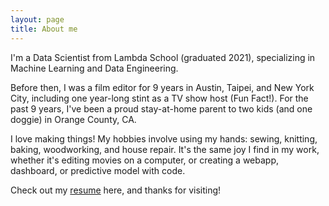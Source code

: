 ```yaml
---
layout: page
title: About me
---
```


I'm a Data Scientist from Lambda School (graduated 2021), specializing in Machine Learning and Data Engineering. 

Before then, I was a film editor for 9 years in Austin, Taipei, and New York City, including one year-long stint as a TV show host (Fun Fact!). For the past 9 years, I've been a proud stay-at-home parent to two kids (and one doggie) in Orange County, CA. 

I love making things! My hobbies involve using my hands: sewing, knitting, baking, woodworking, and house repair. It's the same joy I find in my work, whether it's editing movies on a computer, or creating a webapp, dashboard, or predictive model with code. 

Check out my <a href="https://drive.google.com/file/d/1Kqn3mpa2gHr34R4xeFViZt3ijed5mJcd/view?usp=sharing">resume</a> here, and thanks for visiting!

